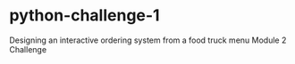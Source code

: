 # python-challenge-1
Designing an interactive ordering system from a food truck menu
Module 2 Challenge

